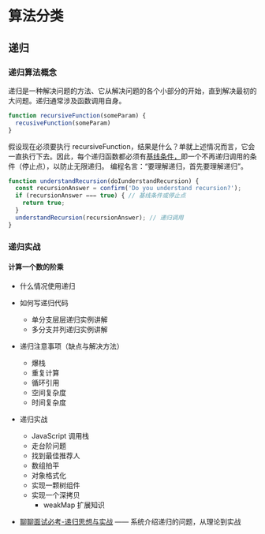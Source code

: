 # 算法分类

## 递归

### 递归算法概念

递归是一种解决问题的方法、它从解决问题的各个小部分的开始，直到解决最初的大问题。递归通常涉及函数调用自身。
```js
function recursiveFunction(someParam) {
  recusiveFunction(someParam)
}
```
假设现在必须要执行 recursiveFunction，结果是什么？单就上述情况而言，它会一直执行下去。因此，每个递归函数都必须有<u>基线条件，</u>即一个不再递归调用的条件（停止点），以防止无限递归。
编程名言：“要理解递归，首先要理解递归”。
```js
function understandRecursion(doIunderstandRecursion) {
  const recursionAnswer = confirm('Do you understand recursion?');
  if (recursionAnswer === true) { // 基线条件或停止点
    return true;
  }
  understandRecursion(recursionAnswer); // 递归调用
}
```

### 递归实战

#### 计算一个数的阶乘

- 什么情况使用递归
- 如何写递归代码
  - 单分支层层递归实例讲解
  - 多分支并列递归实例讲解
- 递归注意事项（缺点与解决方法）
  - 爆栈
  - 重复计算
  - 循环引用
  - 空间复杂度
  - 时间复杂度
- 递归实战
  - JavaScript 调用栈
  - 走台阶问题
  - 找到最佳推荐人
  - 数组拍平
  - 对象格式化
  - 实现一颗树组件
  - 实现一个深拷贝
    - weakMap 扩展知识

- [聊聊面试必考-递归思想与实战](https://juejin.im/post/5d85cda3f265da03b638e918?utm_source=gold_browser_extension#heading-0) —— 系统介绍递归的问题，从理论到实战

